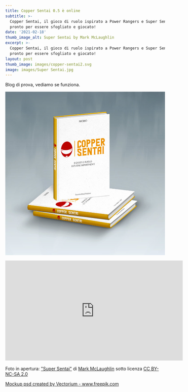 ```yaml
---
title: Copper Sentai 0.5 è online
subtitle: >-
  Copper Sentai, il gioco di ruolo ispirato a Power Rangers e Super Sentai, è
  pronto per essere sfogliato e giocato!
date: '2021-02-18'
thumb_image_alt: Super Sentai by Mark McLaughlin
excerpt: >-
  Copper Sentai, il gioco di ruolo ispirato a Power Rangers e Super Sentai, è
  pronto per essere sfogliato e giocato!
layout: post
thumb_image: images/copper-sentai2.svg
image: images/Super Sentai.jpg
---
```

Blog di prova, vediamo se funziona.

![](https://raw.githubusercontent.com/NiobioDato/fierce-rabbit/master/public/images/copper-sentai-book.jpg)

<iframe width="560" height="315" src="https://www.youtube.com/embed/8uuFIi-ghPI" frameborder="0" allow="accelerometer; autoplay; clipboard-write; encrypted-media; gyroscope; picture-in-picture" allowfullscreen></iframe>

Foto in apertura: ["Super Sentai"](https://www.flickr.com/photos/51035737977@N01/10884793153) di [Mark McLaughlin](https://www.flickr.com/photos/51035737977@N01) sotto licenza [CC BY-NC-SA 2.0](https://creativecommons.org/licenses/by-nc-sa/2.0/?ref=ccsearch\&atype=rich)

<a href='https://www.freepik.com/psd/mockup'> Mockup psd created by Vectorium - www.freepik.com</a>
